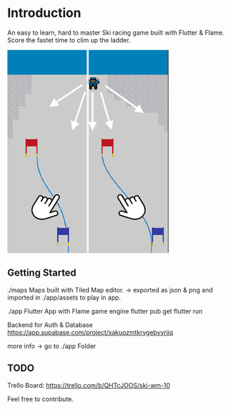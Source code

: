 # Introduction

An easy to learn, hard to master Ski racing game built with Flutter & Flame.
Score the fastet time to clim up the ladder.

![Tutorial Image](app/assets/images/tutorial.png)

## Getting Started
./maps
Maps built with Tiled Map editor. 
-> exported as json & png and imported in ./app/assets to play in app.

./app
Flutter App with Flame game engine
flutter pub get
flutter run

Backend for Auth & Database
https://app.supabase.com/project/xakuozmtkrvgebyvriiq

more info -> go to ./app Folder

## TODO
Trello Board: https://trello.com/b/QHTcJOOS/ski-wm-10

Feel free to contribute.
